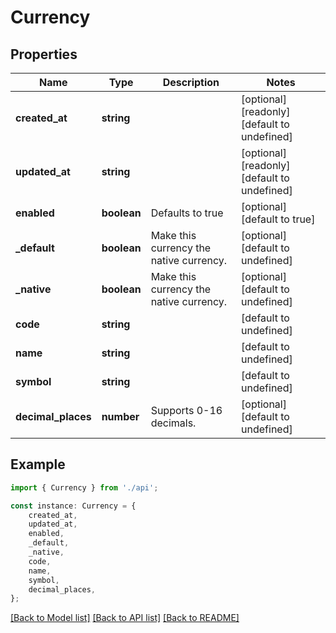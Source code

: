 # Currency


## Properties

Name | Type | Description | Notes
------------ | ------------- | ------------- | -------------
**created_at** | **string** |  | [optional] [readonly] [default to undefined]
**updated_at** | **string** |  | [optional] [readonly] [default to undefined]
**enabled** | **boolean** | Defaults to true | [optional] [default to true]
**_default** | **boolean** | Make this currency the native currency. | [optional] [default to undefined]
**_native** | **boolean** | Make this currency the native currency. | [optional] [default to undefined]
**code** | **string** |  | [default to undefined]
**name** | **string** |  | [default to undefined]
**symbol** | **string** |  | [default to undefined]
**decimal_places** | **number** | Supports 0-16 decimals. | [optional] [default to undefined]

## Example

```typescript
import { Currency } from './api';

const instance: Currency = {
    created_at,
    updated_at,
    enabled,
    _default,
    _native,
    code,
    name,
    symbol,
    decimal_places,
};
```

[[Back to Model list]](../README.md#documentation-for-models) [[Back to API list]](../README.md#documentation-for-api-endpoints) [[Back to README]](../README.md)
